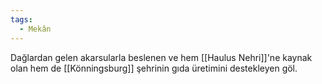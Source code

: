 ```yaml
---
tags:
  - Mekân
---  
```

  
Dağlardan gelen akarsularla beslenen ve hem [[Haulus Nehri]]'ne kaynak olan hem de [[Könningsburg]] şehrinin gıda üretimini destekleyen göl.